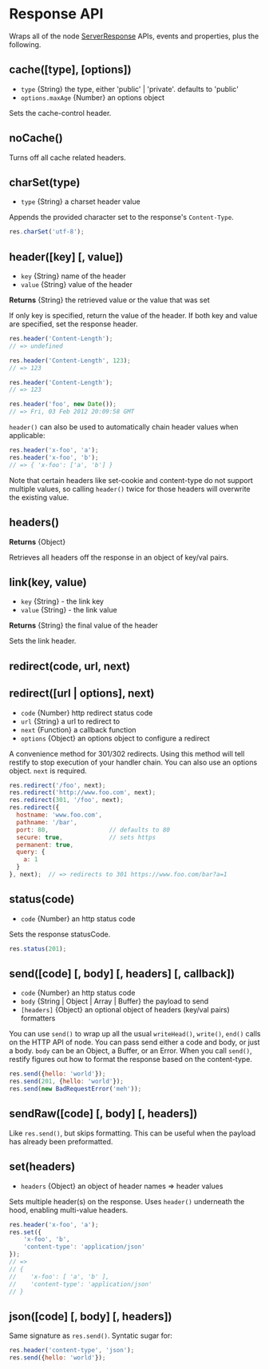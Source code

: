 # Response API

Wraps all of the node
[ServerResponse](http://nodejs.org/docs/latest/api/http.html#http.ServerResponse)
APIs, events and properties, plus the following.


## cache([type], [options])

* `type` {String} the type, either 'public' | 'private'. defaults to 'public'
* `options.maxAge` {Number} an options object

Sets the cache-control header.


## noCache()

Turns off all cache related headers.


## charSet(type)

* `type` {String} a charset header value

Appends the provided character set to the response's `Content-Type`.

```js
res.charSet('utf-8');
```


## header([key] [, value])

* `key` {String} name of the header
* `value` {String} value of the header

__Returns__ {String} the retrieved value or the value that was set

If only key is specified, return the value of the header. If both key and value
are specified, set the response header.

```js
res.header('Content-Length');
// => undefined

res.header('Content-Length', 123);
// => 123

res.header('Content-Length');
// => 123

res.header('foo', new Date());
// => Fri, 03 Feb 2012 20:09:58 GMT
```

`header()` can also be used to automatically chain header values when
applicable:

```js
res.header('x-foo', 'a');
res.header('x-foo', 'b');
// => { 'x-foo': ['a', 'b'] }
```

Note that certain headers like set-cookie and content-type do not support
multiple values, so calling `header()` twice for those headers will overwrite
the existing value.


## headers()

__Returns__ {Object}

Retrieves all headers off the response in an object of key/val pairs.


## link(key, value)

* `key` {String} - the link key
* `value` {String} - the link value

__Returns__ {String} the final value of the header

Sets the link header.

## redirect(code, url, next)
## redirect([url | options], next)

* `code` {Number} http redirect status code
* `url` {String} a url to redirect to
* `next` {Function} a callback function
* `options` {Object} an options object to configure a redirect

A convenience method for 301/302 redirects. Using this method will
tell restify to stop execution of your handler chain. You can also
use an options object. `next` is required.

```js
res.redirect('/foo', next);
res.redirect('http://www.foo.com', next);
res.redirect(301, '/foo', next);
res.redirect({
  hostname: 'www.foo.com',
  pathname: '/bar',
  port: 80,                 // defaults to 80
  secure: true,             // sets https
  permanent: true,
  query: {
    a: 1
  }
}, next);  // => redirects to 301 https://www.foo.com/bar?a=1
```


## status(code)

* `code` {Number} an http status code

Sets the response statusCode.

```js
res.status(201);
```


## send([code] [, body] [, headers] [, callback])

* `code` {Number} an http status code
* `body` {String | Object | Array | Buffer} the payload to send
* `[headers]` {Object} an optional object of headers (key/val pairs)
  formatters

You can use `send()` to wrap up all the usual `writeHead()`, `write()`, `end()`
calls on the HTTP API of node. You can pass send either a code and body, or
just a body. `body` can be an Object, a Buffer, or an Error.  When you call
`send()`, restify figures out how to format the response based on the
content-type.

```js
res.send({hello: 'world'});
res.send(201, {hello: 'world'});
res.send(new BadRequestError('meh'));
```


## sendRaw([code] [, body] [, headers])

Like `res.send()`, but skips formatting. This can be useful when the payload
has already been preformatted.


## set(headers)

* `headers` {Object} an object of header names => header values

Sets multiple header(s) on the response. Uses `header()` underneath the hood,
enabling multi-value headers.

```js
res.header('x-foo', 'a');
res.set({
    'x-foo', 'b',
    'content-type': 'application/json'
});
// =>
// {
//    'x-foo': [ 'a', 'b' ],
//    'content-type': 'application/json'
// }
```


## json([code] [, body] [, headers])

Same signature as `res.send()`. Syntatic sugar for:

```js
res.header('content-type', 'json');
res.send({hello: 'world'});
```
